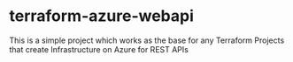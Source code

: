 # terraform-azure-webapi
This is a simple project which works as the base for any Terraform Projects that create Infrastructure on Azure for REST APIs 
